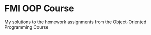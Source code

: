 # FMI OOP Course
 My solutions to the homework assignments from the Object-Oriented Programming Course
